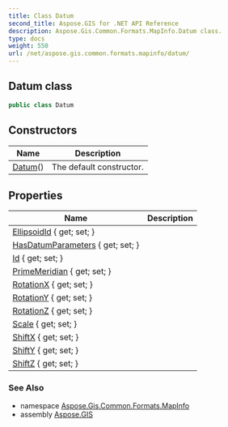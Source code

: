 ```yaml
---
title: Class Datum
second_title: Aspose.GIS for .NET API Reference
description: Aspose.Gis.Common.Formats.MapInfo.Datum class. 
type: docs
weight: 550
url: /net/aspose.gis.common.formats.mapinfo/datum/
---
```

## Datum class

```csharp
public class Datum
```

## Constructors

| Name | Description |
| --- | --- |
| [Datum](datum/)() | The default constructor. |

## Properties

| Name | Description |
| --- | --- |
| [EllipsoidId](../../aspose.gis.common.formats.mapinfo/datum/ellipsoidid/) { get; set; } |  |
| [HasDatumParameters](../../aspose.gis.common.formats.mapinfo/datum/hasdatumparameters/) { get; set; } |  |
| [Id](../../aspose.gis.common.formats.mapinfo/datum/id/) { get; set; } |  |
| [PrimeMeridian](../../aspose.gis.common.formats.mapinfo/datum/primemeridian/) { get; set; } |  |
| [RotationX](../../aspose.gis.common.formats.mapinfo/datum/rotationx/) { get; set; } |  |
| [RotationY](../../aspose.gis.common.formats.mapinfo/datum/rotationy/) { get; set; } |  |
| [RotationZ](../../aspose.gis.common.formats.mapinfo/datum/rotationz/) { get; set; } |  |
| [Scale](../../aspose.gis.common.formats.mapinfo/datum/scale/) { get; set; } |  |
| [ShiftX](../../aspose.gis.common.formats.mapinfo/datum/shiftx/) { get; set; } |  |
| [ShiftY](../../aspose.gis.common.formats.mapinfo/datum/shifty/) { get; set; } |  |
| [ShiftZ](../../aspose.gis.common.formats.mapinfo/datum/shiftz/) { get; set; } |  |

### See Also

* namespace [Aspose.Gis.Common.Formats.MapInfo](../../aspose.gis.common.formats.mapinfo/)
* assembly [Aspose.GIS](../../)


